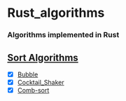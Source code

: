 # Rust_algorithms

### Algorithms implemented in Rust

## [Sort Algorithms](./src/sorting)

- [x] [Bubble](./src/sorting/bubble_sort.rs)
- [x] [Cocktail_Shaker](./src/sorting/cocktail_shaker_sort.rs)
- [x] [Comb-sort](./src/sorting/comb_sort.rs)
